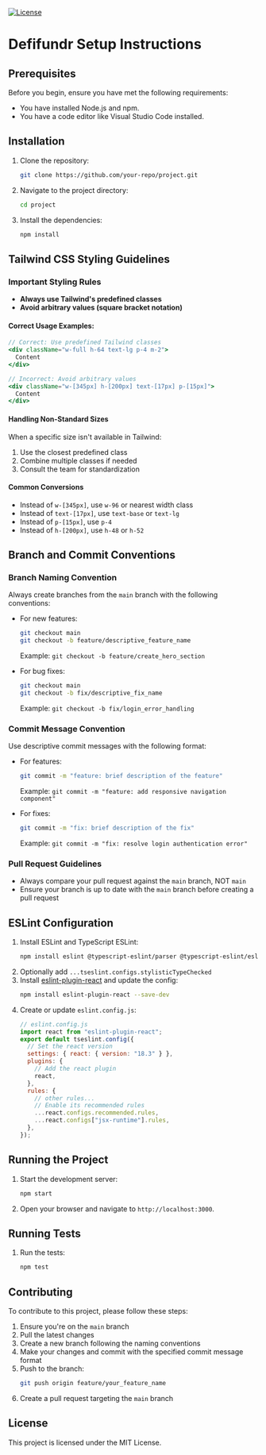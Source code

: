 [![License](https://img.shields.io/badge/License-MIT-green.svg)](https://opensource.org/license/MIT)

# Defifundr Setup Instructions

## Prerequisites

Before you begin, ensure you have met the following requirements:

- You have installed Node.js and npm.
- You have a code editor like Visual Studio Code installed.

## Installation

1. Clone the repository:
   ```sh
   git clone https://github.com/your-repo/project.git
   ```
2. Navigate to the project directory:
   ```sh
   cd project
   ```
3. Install the dependencies:
   ```sh
   npm install
   ```

## Tailwind CSS Styling Guidelines

### Important Styling Rules

- **Always use Tailwind's predefined classes**
- **Avoid arbitrary values (square bracket notation)**

#### Correct Usage Examples:

```jsx
// Correct: Use predefined Tailwind classes
<div className="w-full h-64 text-lg p-4 m-2">
  Content
</div>

// Incorrect: Avoid arbitrary values
<div className="w-[345px] h-[200px] text-[17px] p-[15px]">
  Content
</div>
```

#### Handling Non-Standard Sizes

When a specific size isn't available in Tailwind:

1. Use the closest predefined class
2. Combine multiple classes if needed
3. Consult the team for standardization

#### Common Conversions

- Instead of `w-[345px]`, use `w-96` or nearest width class
- Instead of `text-[17px]`, use `text-base` or `text-lg`
- Instead of `p-[15px]`, use `p-4`
- Instead of `h-[200px]`, use `h-48` or `h-52`

## Branch and Commit Conventions

### Branch Naming Convention

Always create branches from the `main` branch with the following conventions:

- For new features:

  ```sh
  git checkout main
  git checkout -b feature/descriptive_feature_name
  ```

  Example: `git checkout -b feature/create_hero_section`

- For bug fixes:
  ```sh
  git checkout main
  git checkout -b fix/descriptive_fix_name
  ```
  Example: `git checkout -b fix/login_error_handling`

### Commit Message Convention

Use descriptive commit messages with the following format:

- For features:

  ```sh
  git commit -m "feature: brief description of the feature"
  ```

  Example: `git commit -m "feature: add responsive navigation component"`

- For fixes:
  ```sh
  git commit -m "fix: brief description of the fix"
  ```
  Example: `git commit -m "fix: resolve login authentication error"`

### Pull Request Guidelines

- Always compare your pull request against the `main` branch, NOT `main`
- Ensure your branch is up to date with the `main` branch before creating a pull request

## ESLint Configuration

1. Install ESLint and TypeScript ESLint:
   ```sh
   npm install eslint @typescript-eslint/parser @typescript-eslint/eslint-plugin --save-dev
   ```
2. Optionally add `...tseslint.configs.stylisticTypeChecked`
3. Install [eslint-plugin-react](https://github.com/jsx-eslint/eslint-plugin-react) and update the config:
   ```sh
   npm install eslint-plugin-react --save-dev
   ```
4. Create or update `eslint.config.js`:
   ```js
   // eslint.config.js
   import react from "eslint-plugin-react";
   export default tseslint.config({
     // Set the react version
     settings: { react: { version: "18.3" } },
     plugins: {
       // Add the react plugin
       react,
     },
     rules: {
       // other rules...
       // Enable its recommended rules
       ...react.configs.recommended.rules,
       ...react.configs["jsx-runtime"].rules,
     },
   });
   ```

## Running the Project

1. Start the development server:
   ```sh
   npm start
   ```
2. Open your browser and navigate to `http://localhost:3000`.

## Running Tests

1. Run the tests:
   ```sh
   npm test
   ```

## Contributing

To contribute to this project, please follow these steps:

1. Ensure you're on the `main` branch
2. Pull the latest changes
3. Create a new branch following the naming conventions
4. Make your changes and commit with the specified commit message format
5. Push to the branch:
   ```sh
   git push origin feature/your_feature_name
   ```
6. Create a pull request targeting the `main` branch

## License

This project is licensed under the MIT License.
